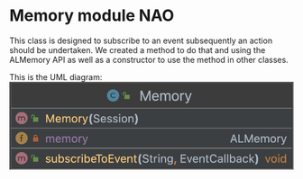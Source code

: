 # Memory module NAO
This class is designed to subscribe to an event 
subsequently an action should be undertaken. We 
created a method to do that and using the ALMemory API
as well as a constructor to use the method in other classes.

This is the UML diagram:
![](../img/Memory.png)